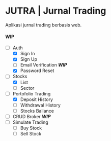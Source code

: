 # JUTRA | Jurnal Trading
Aplikasi jurnal trading berbasis web.

#### WIP
- [ ] Auth
    - [x] Sign In 
    - [x] Sign Up
    - [ ] Email Verification ***WIP***
    - [x] Password Reset
- [ ] Stocks
    - [x] List
    - [ ] Sector
- [ ] Portofolio Trading
    - [x] Deposit History
    - [ ] Withdrawal History
    - [ ] Stocks Ballance
- [ ] CRUD Broker ***WIP***
- [ ] Simulate Trading
    - [ ] Buy Stock
    - [ ] Sell Stock
